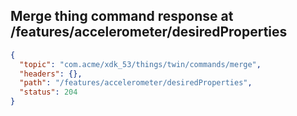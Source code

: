 ## Merge thing command response at /features/accelerometer/desiredProperties

```json
{
  "topic": "com.acme/xdk_53/things/twin/commands/merge",
  "headers": {},
  "path": "/features/accelerometer/desiredProperties",
  "status": 204
}
```

